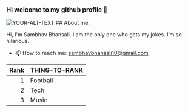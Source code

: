 ### Hi welcome to my github profile 👋
<picture>
 <source media="(prefers-color-scheme: dark)" srcset="https://icdn.strettynews.com/wp-content/uploads/2018/05/ronaldo-1.jpg">
 <source media="(prefers-color-scheme: light)" srcset="https://www.bing.com/images/search?view=detailV2&ccid=uyXYb7r4&id=412D89A9A097CB3EE7A2A48EA5BD7D1EC08DDE65&thid=OIP.uyXYb7r4vXZxkfIw-s_SnAHaMN&mediaurl=https%3a%2f%2fpngimg.com%2fuploads%2fsimpsons%2fsimpsons_PNG31.png&exph=1723&expw=1045&q=bart+simpson&simid=608036098184804352&FORM=IRPRST&ck=CBD95AFC05147F887AAAD93CEC01FD52&selectedIndex=6&ajaxhist=0&ajaxserp=0">
 <img alt="YOUR-ALT-TEXT" src="https://www.bing.com/images/search?view=detailV2&ccid=cEnsmPFB&id=66AB047BC1FF4C031E9EA33CCC3B3E176F7DC807&thid=OIP.cEnsmPFBgQ1ujW9O0EECQwHaE8&mediaurl=https%3a%2f%2fwww.dreamteamfc.com%2fc%2fwp-content%2fuploads%2fsites%2f4%2f2017%2f10%2fnintchdbpict000361674093-e1509473225364.jpg%3fstrip%3dall%26quality%3d100%26w%3d750%26h%3d500%26crop%3d1&exph=500&expw=750&q=rashford+new+celebration+&simid=608054038260818493&FORM=IRPRST&ck=D7DE67479EA4632CEB59DAD1F5130B01&selectedIndex=5&ajaxhist=0&ajaxserp=0">
</picture>
## About me:

Hi, I'm Sambhav Bhansali. 
I am the only one who gets my jokes. I’m so hilarious.
- 📫 How to reach me: sambhavbhansali10@gmail.com

| Rank | THING-TO-RANK |
|-----:|---------------|
|     1|   Football    |
|     2|    Tech       |
|     3|    Music      |


<!--
**Sambhavvv/Sambhavvv** is a ✨ _special_ ✨ repository because its `README.md` (this file) appears on your GitHub profile.

Here are some ideas to get you started:

- 🔭 I’m currently working on ...
- 🌱 I’m currently learning ...
- 👯 I’m looking to collaborate on ...
- 🤔 I’m looking for help with ...
- 💬 Ask me about ...
- 📫 How to reach me: ...
- 😄 Pronouns: ...
- ⚡ Fun fact: ...
-->
